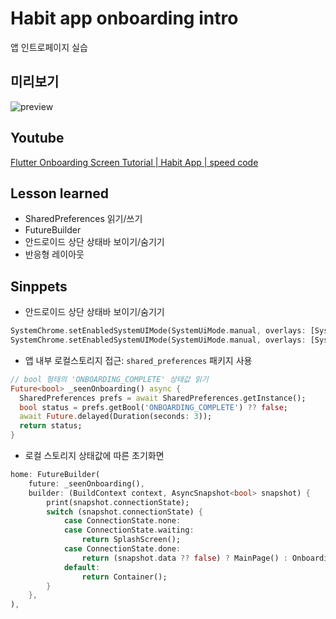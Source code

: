 # Habit app onboarding intro

앱 인트로페이지 실습

## 미리보기

 ![preview](preview.apng)



## Youtube

[Flutter Onboarding Screen Tutorial | Habit App | speed code](https://youtu.be/iVFPKW1WTVQ)



## Lesson learned

* SharedPreferences 읽기/쓰기
* FutureBuilder
* 안드로이드 상단 상태바 보이기/숨기기
* 반응형 레이아웃



## Sinppets

* 안드로이드 상단 상태바 보이기/숨기기
```dart
SystemChrome.setEnabledSystemUIMode(SystemUiMode.manual, overlays: [SystemUiOverlay.bottom]);  // 숨기기
SystemChrome.setEnabledSystemUIMode(SystemUiMode.manual, overlays: [SystemUiOverlay.bottom, SystemUiOverlay.top]); // 보이기
```

* 앱 내부 로컬스토리지 접근: `shared_preferences` 패키지 사용

```dart
// bool 형태의 'ONBOARDING_COMPLETE' 상태값 읽기
Future<bool> _seenOnboarding() async {
  SharedPreferences prefs = await SharedPreferences.getInstance();
  bool status = prefs.getBool('ONBOARDING_COMPLETE') ?? false;
  await Future.delayed(Duration(seconds: 3));
  return status;
}
```

* 로컬 스토리지 상태값에 따른 초기화면

```dart
home: FutureBuilder(
    future: _seenOnboarding(),
    builder: (BuildContext context, AsyncSnapshot<bool> snapshot) {
        print(snapshot.connectionState);
        switch (snapshot.connectionState) {
            case ConnectionState.none:
            case ConnectionState.waiting:
                return SplashScreen();
            case ConnectionState.done:
                return (snapshot.data ?? false) ? MainPage() : OnboardingScreen();
            default:
                return Container();
        }
    },
),
```

  

